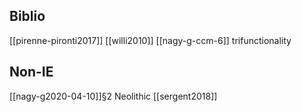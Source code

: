 ## Biblio
[[pirenne-pironti2017]]
[[willi2010]]
[[nagy-g-ccm-6]] trifunctionality
## Non-IE
[[nagy-g2020-04-10]]§2
Neolithic [[sergent2018]]